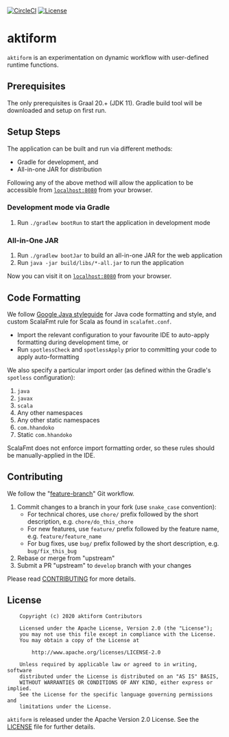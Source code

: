 [![CircleCI](https://circleci.com/gh/hhandoko/aktiform.svg?style=shield)](https://circleci.com/gh/hhandoko/aktiform)
[![License](https://img.shields.io/badge/license-Apache--2.0-brightgreen.svg?style=flat-square)](LICENSE)

# aktiform

`aktiform` is an experimentation on dynamic workflow with user-defined runtime functions.

## Prerequisites

The only prerequisites is Graal 20.+ (JDK 11). Gradle build tool will be downloaded and setup on first run.

## Setup Steps

The application can be built and run via different methods:

- Gradle for development, and
- All-in-one JAR for distribution 

Following any of the above method will allow the application to be accessible from [`localhost:8080`](http://localhost:8080) from your browser.

### Development mode via Gradle

  1. Run `./gradlew bootRun` to start the application in development mode

### All-in-One JAR

  1. Run `./gradlew bootJar` to build an all-in-one JAR for the web application
  2. Run `java -jar build/libs/*-all.jar` to run the application

Now you can visit it on [`localhost:8080`](http://localhost:8080) from your browser.

## Code Formatting

We follow [Google Java styleguide] for Java code formatting and style, and custom ScalaFmt rule for Scala as found in
`scalafmt.conf`.

  - Import the relevant configuration to your favourite IDE to auto-apply formatting during development time, or
  - Run `spotlessCheck` and `spotlessApply` prior to committing your code to apply auto-formatting

We also specify a particular import order (as defined within the Gradle's `spotless` configuration):

  1. `java`
  2. `javax`
  3. `scala`
  4. Any other namespaces
  5. Any other static namespaces
  6. `com.hhandoko`
  7. Static `com.hhandoko`

ScalaFmt does not enforce import formatting order, so these rules should be manually-applied in the IDE.

## Contributing

We follow the "[feature-branch]" Git workflow.

  1. Commit changes to a branch in your fork (use `snake_case` convention):
     - For technical chores, use `chore/` prefix followed by the short description, e.g. `chore/do_this_chore`
     - For new features, use `feature/` prefix followed by the feature name, e.g. `feature/feature_name`
     - For bug fixes, use `bug/` prefix followed by the short description, e.g. `bug/fix_this_bug`
  1. Rebase or merge from "upstream"
  1. Submit a PR "upstream" to `develop` branch with your changes

Please read [CONTRIBUTING] for more details.

## License

```
    Copyright (c) 2020 aktiform Contributors

    Licensed under the Apache License, Version 2.0 (the "License");
    you may not use this file except in compliance with the License.
    You may obtain a copy of the License at

        http://www.apache.org/licenses/LICENSE-2.0

    Unless required by applicable law or agreed to in writing, software
    distributed under the License is distributed on an "AS IS" BASIS,
    WITHOUT WARRANTIES OR CONDITIONS OF ANY KIND, either express or implied.
    See the License for the specific language governing permissions and
    limitations under the License.
```

`aktiform` is released under the Apache Version 2.0 License. See the [LICENSE] file for further details.

[CONTRIBUTING]: https://github.com/hhandoko/aktiform/blob/master/CONTRIBUTING.md
[feature-branch]: http://nvie.com/posts/a-successful-git-branching-model/
[Google Java styleguide]: https://google.github.io/styleguide/javaguide.html
[LICENSE]: https://github.com/hhandoko/aktiform/blob/master/LICENSE.txt
